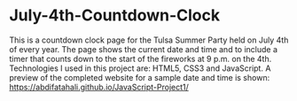 # July-4th-Countdown-Clock
This is a countdown clock page for the Tulsa Summer Party held on July 4th of every year. 
The page shows the current date and time and to include a timer that counts down to the start of the fireworks at 9 p.m. on the 4th. 
Technologies I used in this project are: HTML5, CSS3 and JavaScript. 
A preview of the completed website for a sample date and time is shown: https://abdifatahali.github.io/JavaScript-Project1/
